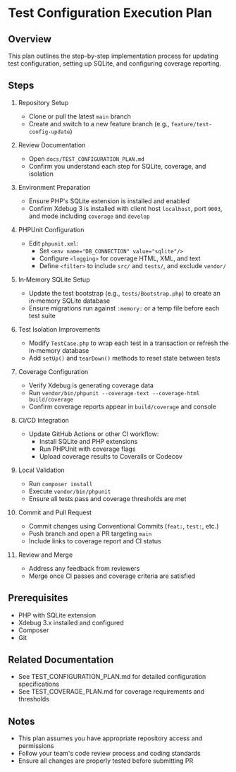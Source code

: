 # Test Configuration Execution Plan

## Overview
This plan outlines the step-by-step implementation process for updating test configuration, setting up SQLite, and configuring coverage reporting.

## Steps

1. Repository Setup
   - Clone or pull the latest `main` branch
   - Create and switch to a new feature branch (e.g., `feature/test-config-update`)

2. Review Documentation
   - Open `docs/TEST_CONFIGURATION_PLAN.md`
   - Confirm you understand each step for SQLite, coverage, and isolation

3. Environment Preparation
   - Ensure PHP's SQLite extension is installed and enabled
   - Confirm Xdebug 3 is installed with client host `localhost`, port `9003`, and mode including `coverage` and `develop`

4. PHPUnit Configuration
   - Edit `phpunit.xml`:
     - Set `<env name="DB_CONNECTION" value="sqlite"/>`
     - Configure `<logging>` for coverage HTML, XML, and text
     - Define `<filter>` to include `src/` and `tests/`, and exclude `vendor/`

5. In‑Memory SQLite Setup
   - Update the test bootstrap (e.g., `tests/Bootstrap.php`) to create an in‑memory SQLite database
   - Ensure migrations run against `:memory:` or a temp file before each test suite

6. Test Isolation Improvements
   - Modify `TestCase.php` to wrap each test in a transaction or refresh the in‑memory database
   - Add `setUp()` and `tearDown()` methods to reset state between tests

7. Coverage Configuration
   - Verify Xdebug is generating coverage data
   - Run `vendor/bin/phpunit --coverage-text --coverage-html build/coverage`
   - Confirm coverage reports appear in `build/coverage` and console

8. CI/CD Integration
   - Update GitHub Actions or other CI workflow:
     - Install SQLite and PHP extensions
     - Run PHPUnit with coverage flags
     - Upload coverage results to Coveralls or Codecov

9. Local Validation
   - Run `composer install`
   - Execute `vendor/bin/phpunit`
   - Ensure all tests pass and coverage thresholds are met

10. Commit and Pull Request
    - Commit changes using Conventional Commits (`feat:`, `test:`, etc.)
    - Push branch and open a PR targeting `main`
    - Include links to coverage report and CI status

11. Review and Merge
    - Address any feedback from reviewers
    - Merge once CI passes and coverage criteria are satisfied

## Prerequisites
- PHP with SQLite extension
- Xdebug 3.x installed and configured
- Composer
- Git

## Related Documentation
- See TEST_CONFIGURATION_PLAN.md for detailed configuration specifications
- See TEST_COVERAGE_PLAN.md for coverage requirements and thresholds

## Notes
- This plan assumes you have appropriate repository access and permissions
- Follow your team's code review process and coding standards
- Ensure all changes are properly tested before submitting PR
